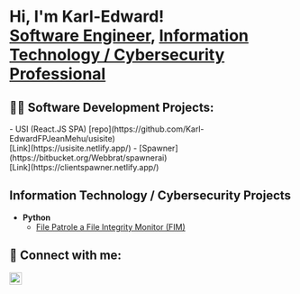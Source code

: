 <h1>Hi, I'm Karl-Edward! <br/><a href="https://github.com/Karl-EdwardFPJeanMehu">Software Engineer</a>, <a href="https://www.linkedin.com/in/karledwardjeanmehu/">Information Technology / Cybersecurity Professional</a>

<h2>👨‍💻 Software Development Projects:</h2>
  - USI (React.JS SPA) [repo](https://github.com/Karl-EdwardFPJeanMehu/usisite)<br/>[Link](https://usisite.netlify.app/)
  - [Spawner](https://bitbucket.org/Webbrat/spawnerai)<br/>[Link](https://clientspawner.netlify.app/)

<h2>Information Technology / Cybersecurity Projects</h2>

- <b>Python</b>
  - [File Patrole a File Integrity Monitor (FIM)](https://github.com/Karl-EdwardFPJeanMehu/file_patrole)
  <!-- - [ESXI Rasberry Pi Installation](https://github.com/Karl-EdwardFPJeanMehu/) -->

<!-- <h2>📺 Popular YouTube Videos</h2> -->
<!---->
<!-- - [How to get into Cybersecurity Starting From Zero](https://www.youtube.com/watch?v=a83ASGn_V_s) -->
<!-- - [A Day in the Life of a Cybersecurity Anayst](https://www.youtube.com/watch?v=uHy3oM7NnoU) -->
<!-- - [How to Create a KeyLogger (C#)](https://www.youtube.com/watch?v=N-L9hklSlNk) -->
<!-- - [Ransomware Demonstration (C#)](https://www.youtube.com/watch?v=OfvdQeh79s0) -->
<!-- - [Is WGU Legit?](https://www.youtube.com/watch?v=E2MwRWxDBkA) -->

<h2> 🤳 Connect with me:</h2>

<!--[<img align="left" alt="JoshMadakor | YouTube" width="22px" src="https://cdn.jsdelivr.net/npm/simple-icons@v3/icons/youtube.svg" />][youtube]-->
<!--[<img align="left" alt="karledwardjeanmehu | Twitter" width="22px" src="https://cdn.jsdelivr.net/npm/simple-icons@v3/icons/twitter.svg" />][twitter]-->

[<img align="left" alt="karledwardjeanmehu | LinkedIn" width="22px" src="https://cdn.jsdelivr.net/npm/simple-icons@v3/icons/linkedin.svg" />][linkedin]

<!-- [<img align="left" alt="karledwardjeanmehu | Instagram" width="22px" src="https://cdn.jsdelivr.net/npm/simple-icons@v3/icons/instagram.svg" />][instagram] -->

<!-- [twitter]: https://twitter.com/karledwardjeanmehu -->
<!-- [instagram]: https://www.instagram.com/joshmadakor/ -->

[linkedin]: https://linkedin.com/in/karledwardjeanmehu

<!--
**karledwardjeanmehu/karledwardjeanmehu** is a ✨ _special_ ✨ repository because its `README.md` (this file) appears on your GitHub profile.

Here are some ideas to get you started:

- 🔭 I’m currently working on ...
- 🌱 I’m currently learning ...
- 👯 I’m looking to collaborate on ...
- 🤔 I’m looking for help with ...
- 💬 Ask me about ...
- 📫 How to reach me: ...
- ⚡ Fun fact: ...
-->
